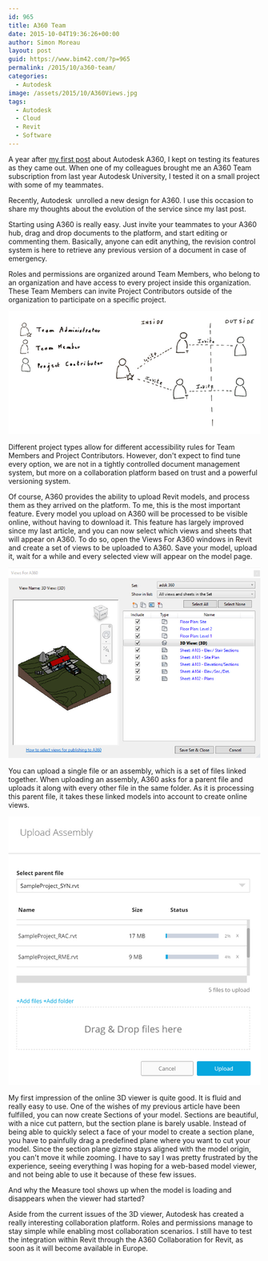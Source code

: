 ```yaml
---
id: 965
title: A360 Team
date: 2015-10-04T19:36:26+00:00
author: Simon Moreau
layout: post
guid: https://www.bim42.com/?p=965
permalink: /2015/10/a360-team/
categories:
  - Autodesk
image: /assets/2015/10/A360Views.jpg
tags:
  - Autodesk
  - Cloud
  - Revit
  - Software
---
```

A year after [my first post](https://www.bim42.com/2014/07/trying-out-autodesk-360/) about Autodesk A360, I kept on testing its features as they came out. When one of my colleagues brought me an A360 Team subscription from last year Autodesk University, I tested it on a small project with some of my teammates.

Recently, Autodesk  unrolled a new design for A360. I use this occasion to share my thoughts about the evolution of the service since my last post.

Starting using A360 is really easy. Just invite your teammates to your A360 hub, drag and drop documents to the platform, and start editing or commenting them. Basically, anyone can edit anything, the revision control system is here to retrieve any previous version of a document in case of emergency.

Roles and permissions are organized around Team Members, who belong to an organization and have access to every project inside this organization. These Team Members can invite Project Contributors outside of the organization to participate on a specific project.

![Roles](/assets/2015/10/Roles.jpg)

Different project types allow for different accessibility rules for Team Members and Project Contributors. However, don't expect to find tune every option, we are not in a tightly controlled document management system, but more on a collaboration platform based on trust and a powerful versioning system.

Of course, A360 provides the ability to upload Revit models, and process them as they arrived on the platform. To me, this is the most important feature. Every model you upload on A360 will be processed to be visible online, without having to download it. This feature has largely improved since my last article, and you can now select which views and sheets that will appear on A360. To do so, open the Views For A360 windows in Revit and create a set of views to be uploaded to A360. Save your model, upload it, wait for a while and every selected view will appear on the model page.

![A360Views](/assets/2015/10/A360Views.jpg)

You can upload a single file or an assembly, which is a set of files linked together. When uploading an assembly, A360 asks for a parent file and uploads it along with every other file in the same folder. As it is processing this parent file, it takes these linked models into account to create online views.

![UploadAssemblySmall](/assets/2015/10/UploadAssemblySmall.jpg)

My first impression of the online 3D viewer is quite good. It is fluid and really easy to use. One of the wishes of my previous article have been fulfilled, you can now create Sections of your model. Sections are beautiful, with a nice cut pattern, but the section plane is barely usable. Instead of being able to quickly select a face of your model to create a section plane, you have to painfully drag a predefined plane where you want to cut your model. Since the section plane gizmo stays aligned with the model origin, you can't move it while zooming. I have to say I was pretty frustrated by the experience, seeing everything I was hoping for a web-based model viewer, and not being able to use it because of these few issues.

And why the Measure tool shows up when the model is loading and disappears when the viewer had started?

Aside from the current issues of the 3D viewer, Autodesk has created a really interesting collaboration platform. Roles and permissions manage to stay simple while enabling most collaboration scenarios. I still have to test the integration within Revit through the A360 Collaboration for Revit, as soon as it will become available in Europe.